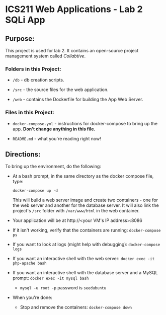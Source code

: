 # ICS211 Web Applications - Lab 2 SQLi App

## Purpose:

This project is used for lab 2. It contains an open-source project management system called *Collabtive*.

### Folders in this Project:

* `/db`  - db creation scripts.

* `/src` - the source files for the web application.

* `/web` - contains the Dockerfile for building the App Web Server.

### Files in this Project:

* `docker-compose.yml` - instructions for docker-compose to bring up the app. **Don't change anything in this file.**

* `README.md` - what you're reading right now!

## Directions:

To bring up the environment, do the following:

* At a bash prompt, in the same directory as the docker compose file, type:

    `docker-compose up -d`

    This will build a web server image and create two containers - one for the web server and another for the database server. It will also link the project's `/src` folder with `/var/www/html` in the web container.

* Your application will be at http://<your VM's IP address>:8086 

* If it isn't working, verify that the containers are running: `docker-compose ps`  

* If you want to look at logs (might help with debugging): `docker-compose logs`

* If you want an interactive shell with the web server: `docker exec -it php-apache bash`  

* If you want an interactive shell with the database server and a MySQL prompt: `docker exec -it mysql bash`

    * `mysql -u root -p`  password is `seedubuntu`

* When you're done:

    * Stop and remove the containers: `docker-compose down`
